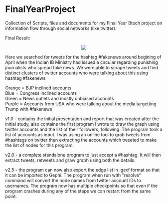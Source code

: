 # FinalYearProject
Collection of Scripts, files and documents for my Final Year Btech project on information flow through social networks (like twitter).

Final Result:

<p align="center"><img src="https://i.imgur.com/OMZ2VCT.png" /></p>
Here we searched for tweets for the hashtag #fakenews around begining of April when the Indian IB Ministry had issued a circular regarding punishing journalists who spread fake news. We were able to scrape tweets and find distinct clusters of twitter accounts who were talking about this using hashtag #fakenews <br/>

Orange = BJP inclined accounts<br/>
Blue = Congress inclined accounts<br/>
Green = News outlets and mostly unbiased accounts<br/>
Purple = Accounts from USA who were talking about the media targetting Trump with #fakenews<br/>


v1.0 - contains the initial presentation and report that was created after the initial study, also contains the first program I wrote to draw the graph using twitter accounts and the list of their followers, following. The program took a list of accounts as input. 
I was using an online tool to grab tweets from #hashtags on twitter then extracting the accounts which tweeted to make the list of nodes for this program. 


v2.0 - a complete standalone program to just accept a #hashtag. It will then extract tweets, retweets and graw graph using both the details.

v2.5 - the program can now also export the edge list in .gexf format so that it can be imported to Gephi. The program when run with "resolve" command will convert the node names from twitter account IDs to usernames. The program now has multiple checkpoints so that even if the program crashes during any of the steps we can restart from the same point.


